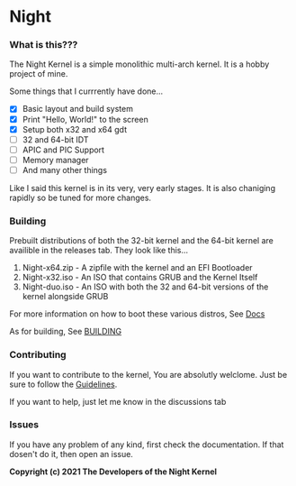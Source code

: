 # Night

### What is this???

The Night Kernel is a simple monolithic multi-arch kernel. It is a hobby project of mine.

Some things that I currrently have done...

- [x] Basic layout and build system
- [x] Print "Hello, World!" to the screen
- [x] Setup both x32 and x64 gdt
- [ ] 32 and 64-bit IDT
- [ ] APIC and PIC Support
- [ ] Memory manager
- [ ] And many other things

Like I said this kernel is in its very, very early stages.
It is also chaniging rapidly so be tuned for more changes.

### Building

Prebuilt distributions of both the 32-bit kernel and the 64-bit kernel are availible in the releases tab.
They look like this...

1. Night-x64.zip - A zipfile with the kernel and an EFI Bootloader
2. Night-x32.iso - An ISO that contains GRUB and the Kernel Itself
3. Night-duo.iso - An ISO with both the 32 and 64-bit versions of the kernel alongside GRUB

For more information on how to boot these various distros, See [Docs](docs/RUNNING.md)

As for building, See [BUILDING](docs/BUILDING.md)

### Contributing

If you want to contribute to the kernel, You are absolutly welclome.
Just be sure to follow the [Guidelines](docs/STANDARD.md).

If you want to help, just let me know in the discussions tab

### Issues

If you have any problem of any kind, first check the documentation.
If that dosen't do it, then open an issue.

**Copyright (c) 2021 The Developers of the Night Kernel**
